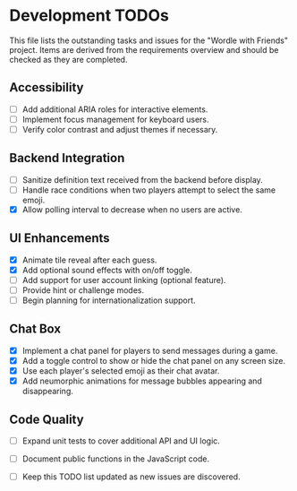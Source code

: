 # Development TODOs

This file lists the outstanding tasks and issues for the "Wordle with Friends"
project. Items are derived from the requirements overview and should be checked
as they are completed.

## Accessibility

- [ ] Add additional ARIA roles for interactive elements.
- [ ] Implement focus management for keyboard users.
- [ ] Verify color contrast and adjust themes if necessary.

## Backend Integration

- [ ] Sanitize definition text received from the backend before display.
- [ ] Handle race conditions when two players attempt to select the same emoji.
 - [x] Allow polling interval to decrease when no users are active.

## UI Enhancements

 - [x] Animate tile reveal after each guess.
 - [x] Add optional sound effects with on/off toggle.
- [ ] Add support for user account linking (optional feature).
- [ ] Provide hint or challenge modes.
- [ ] Begin planning for internationalization support.

## Chat Box

- [x] Implement a chat panel for players to send messages during a game.
- [x] Add a toggle control to show or hide the chat panel on any screen size.
- [x] Use each player's selected emoji as their chat avatar.
- [x] Add neumorphic animations for message bubbles appearing and disappearing.

## Code Quality

- [ ] Expand unit tests to cover additional API and UI logic.
- [ ] Document public functions in the JavaScript code.
- [ ] Keep this TODO list updated as new issues are discovered.

